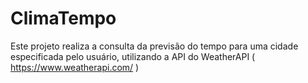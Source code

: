 # ClimaTempo
Este projeto realiza a consulta da previsão do tempo para uma cidade especificada pelo usuário, utilizando a API do WeatherAPI ( https://www.weatherapi.com/ )
